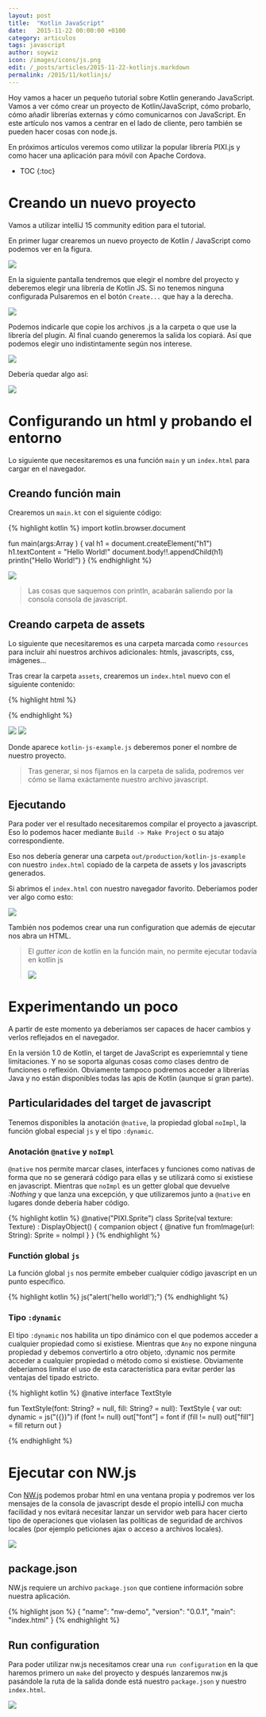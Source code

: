 ```yaml
---
layout: post
title:  "Kotlin JavaScript"
date:   2015-11-22 00:00:00 +0100
category: articulos
tags: javascript
author: soywiz
icon: /images/icons/js.png
edit: /_posts/articles/2015-11-22-kotlinjs.markdown
permalink: /2015/11/kotlinjs/
---
```


Hoy vamos a hacer un pequeño tutorial sobre Kotlin generando JavaScript.
Vamos a ver cómo crear un proyecto de Kotlin/JavaScript, cómo probarlo,
cómo añadir librerías externas y cómo comunicarnos con JavaScript.
En este artículo nos vamos a centrar en el lado de cliente,
pero también se pueden hacer cosas con node.js.

En próximos artículos veremos como utilizar la popular librería PIXI.js
y como hacer una aplicación para móvil con Apache Cordova.

* TOC
{:toc}

# Creando un nuevo proyecto

Vamos a utilizar intelliJ 15 community edition para el tutorial.

En primer lugar crearemos un nuevo proyecto de Kotlin / JavaScript
como podemos ver en la figura.

![](/images/kotlinjs/kotlin_js_new_project1.png)

En la siguiente pantalla tendremos que elegir el nombre del proyecto
y deberemos elegir una librería de Kotlin JS. Si no tenemos ninguna configurada
Pulsaremos en el botón `Create...` que hay a la derecha.

![](/images/kotlinjs/kotlin_js_new_project2.png)

Podemos indicarle que copie los archivos .js a la carpeta o que
use la librería del plugin. Al final cuando generemos la salida
los copiará. Así que podemos elegir uno indistintamente según
nos interese.

![](/images/kotlinjs/kotlin_js_new_project3.png)

Debería quedar algo así:

![](/images/kotlinjs/kotlin_js_new_project4.png)

# Configurando un html y probando el entorno

Lo siguiente que necesitaremos es una función `main` y un `index.html`
para cargar en el navegador.

## Creando función main
Crearemos un `main.kt` con el siguiente código:

{% highlight kotlin %}
import kotlin.browser.document

fun main(args:Array <String>) {
    val h1 = document.createElement("h1")
    h1.textContent = "Hello World!"
    document.body!!.appendChild(h1)
    println("Hello World!")
}
{% endhighlight %}

![](/images/kotlinjs/kotlin_js_configure_project1.png)

> Las cosas que saquemos con println, acabarán saliendo por la consola consola de javascript.

## Creando carpeta de assets

Lo siguiente que necesitaremos es una carpeta marcada como `resources`
para incluir ahí nuestros archivos adicionales: htmls, javascripts, css, imágenes...

Tras crear la carpeta `assets`, crearemos un `index.html` nuevo con el siguiente contenido:

{% highlight html %}
<html>
<head></head>
<body>
    <script src="lib/kotlin.js"></script>
    <script src="kotlin-js-example.js"></script>
</body>
</html>
{% endhighlight %}

![](/images/kotlinjs/kotlin_js_configure_project2.png)
![](/images/kotlinjs/kotlin_js_configure_project3.png)

Donde aparece `kotlin-js-example.js` deberemos poner el nombre de nuestro proyecto.

> Tras generar, si nos fijamos en la carpeta de salida, podremos ver cómo se llama
> exáctamente nuestro archivo javascript.

## Ejecutando

Para poder ver el resultado necesitaremos compilar el proyecto a javascript.
Eso lo podemos hacer mediante `Build -> Make Project` o su atajo correspondiente.

Eso nos debería generar una carpeta `out/production/kotlin-js-example` con nuestro `index.html`
copiado de la carpeta de assets y los javascripts generados.

Si abrimos el `index.html` con nuestro navegador favorito. Deberíamos poder ver algo como esto:

![](/images/kotlinjs/kotlin_js_run_project0.png)

También nos podemos crear una run configuration que además de ejecutar nos abra un HTML.

> El *gutter icon* de kotlin en la función main, no permite ejecutar todavía en kotlin js
>
> ![](/images/kotlinjs/kotlin_js_run_project1.png)

# Experimentando un poco

A partir de este momento ya deberíamos ser capaces de hacer cambios y verlos reflejados en el navegador.

En la versión 1.0 de Kotlin, el target de JavaScript es experiemntal y tiene limitaciones.
Y no se soporta algunas cosas como clases dentro de funciones o reflexión.
Obviamente tampoco podremos acceder a librerías Java y no están disponibles todas las apis de Kotlin (aunque sí gran parte).

## Particularidades del target de javascript

Tenemos disponibles la anotación <code>&#64;native</code>, la propiedad global <code>noImpl</code>, la función global especial `js` y el tipo `:dynamic`.

### Anotación <code>&#64;native</code> y <code>noImpl</code>

<code>&#64;native</code> nos permite marcar clases, interfaces y funciones como nativas de forma que no se generará código para ellas
y se utilizará como si existiese en javascript.
Mientras que `noImpl` es un getter global que devuelve *:Nothing* y que lanza una excepción, y que utilizaremos junto a
<code>&#64;native</code> en lugares donde debería haber código.

{% highlight kotlin %}
&#64;native("PIXI.Sprite") class Sprite(val texture: Texture) : DisplayObject() {
    companion object {
        &#64;native fun fromImage(url: String): Sprite = noImpl
    }
}
{% endhighlight %}

### Functión global `js`

La función global `js` nos permite embeber cualquier código javascript en un punto específico.

{% highlight kotlin %}
js("alert('hello world!');")
{% endhighlight %}

### Tipo `:dynamic`

El tipo `:dynamic` nos habilita un tipo dinámico con el que podemos acceder a cualquier propiedad como si existiese.
Mientras que `Any` no expone ninguna propiedad y debemos convertirlo a otro objeto, :dynamic nos permite acceder a
cualquier propiedad o método como si existiese. Obviamente deberíamos limitar el uso de esta característica para evitar
perder las ventajas del tipado estricto.

{% highlight kotlin %}
&#64;native interface TextStyle

fun TextStyle(font: String? = null, fill: String? = null): TextStyle {
    var out: dynamic = js("({})")
    if (font != null) out["font"] = font
    if (fill != null) out["fill"] = fill
    return out
}

{% endhighlight %}

# Ejecutar con NW.js

Con [NW.js](http://nwjs.io/) podemos probar html en una ventana propia y podremos ver los mensajes
de la consola de javascript desde el propio intelliJ con mucha facilidad y nos evitará necesitar
lanzar un servidor web para hacer cierto tipo de operaciones que violasen las políticas de seguridad
de archivos locales (por ejemplo peticiones ajax o acceso a archivos locales).

![](/images/kotlinjs/nwjs_result.png)

## package.json

NW.js requiere un archivo `package.json` que contiene información sobre nuestra aplicación.

{% highlight json %}
{
    "name": "nw-demo",
    "version": "0.0.1",
    "main": "index.html"
}
{% endhighlight %}

## Run configuration

Para poder utilizar nw.js necesitamos crear una `run configuration` en la que haremos primero un `make`
del proyecto y después lanzaremos nw.js pasándole la ruta de la salida donde está nuestro `package.json` y nuestro
`index.html`.

![](/images/kotlinjs/nwjs_config.png)
